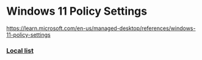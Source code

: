 # Windows 11 Policy Settings
https://learn.microsoft.com/en-us/managed-desktop/references/windows-11-policy-settings

### [Local list](./files/Windows%2011%20policy%20settings%20_%20Microsoft%20Learn.pdf)

